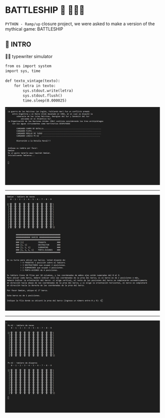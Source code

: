 # BATTLESHIP :rocket:             :ship::collision::collision:

`PYTHON - Ramp/up` 
 closure project, we were asked to make a version of the mythical game: BATTLESHIP
## :nut_and_bolt: INTRO 

:fax::page_with_curl: typewriter simulator
```
from os import system
import sys, time

def texto_vintage(texto):
	for letra in texto:
		sys.stdout.write(letra)
		sys.stdout.flush()
		time.sleep(0.000025)	
```

![image](https://github.com/damsoler/Battleship-Game/blob/main/intro.jpg?raw=true)

***
![image](https://github.com/damsoler/Battleship-Game/blob/main/posicionamiento.jpg?raw=true)
***
![image](https://github.com/damsoler/Battleship-Game/blob/main/tableros.jpg?raw=true)
